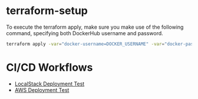 # terraform-setup

To execute the terraform apply, make sure you make use of the following command, specifying both DockerHub username and password.

```bash
terraform apply -var="docker-username=DOCKER_USERNAME" -var="docker-passwd=$DOCKER_PASSWD"
```

# CI/CD Workflows

- [LocalStack Deployment Test](localstack-deployment-test.md)
- [AWS Deployment Test](aws-deployment-test.md)